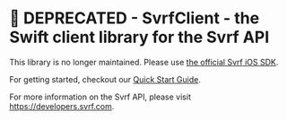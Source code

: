 # 🚫 DEPRECATED - SvrfClient - the Swift client library for the Svrf API

This library is no longer maintained. Please use [the official Svrf iOS SDK](https://github.com/Svrf/svrf-ios-sdk).

For getting started, checkout our [Quick Start Guide](https://docs.svrf.com/docs/ios).

For more information on the Svrf API, please visit https://developers.svrf.com.
